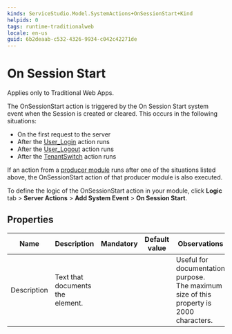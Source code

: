```yaml
---
kinds: ServiceStudio.Model.SystemActions+OnSessionStart+Kind
helpids: 0
tags: runtime-traditionalweb
locale: en-us
guid: 6b2deaab-c532-4326-9934-c042c42271de
---
```


# On Session Start

<div class="info" markdown="1">

Applies only to Traditional Web Apps.

</div>

The OnSessionStart action is triggered by the On Session Start system event when the Session is created or cleared. This occurs in the following situations:

* On the first request to the server
* After the [User_Login](../../apis/auto/users-api.final.md#User_Login) action runs
* After the [User_Logout](../../apis/auto/users-api.final.md#User_Logout) action runs
* After the [TenantSwitch](../../apis/auto/system-actions.final.md#TenantSwitch) action runs

If an action from a [producer module](../../../develop/reuse-and-refactor/expose-and-reuse.md) runs after one of the situations listed above, the OnSessionStart action of that producer module is also executed.

To define the logic of the OnSessionStart action in your module, click **Logic** tab > **Server Actions** > **Add System Event** > **On Session Start**.

## Properties

<table markdown="1">
<thead>
<tr>
<th>Name</th>
<th>Description</th>
<th>Mandatory</th>
<th>Default value</th>
<th>Observations</th>
</tr>
</thead>
<tbody>
<tr>
<td title="Description">Description</td>
<td>Text that documents the element.</td>
<td></td>
<td></td>
<td>Useful for documentation purpose.<br/>The maximum size of this property is 2000 characters.</td>
</tr>
</tbody>
</table>

